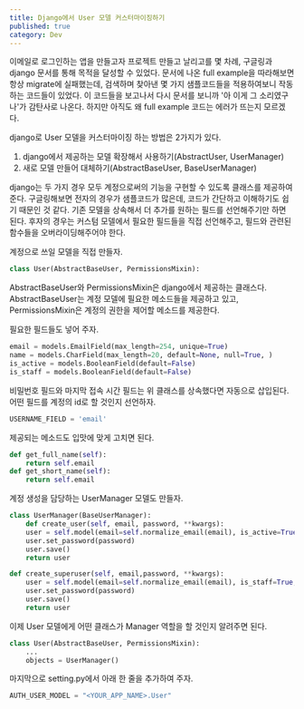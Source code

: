 ```yaml
---
title: Django에서 User 모델 커스터마이징하기
published: true
category: Dev
---
```

이메일로 로그인하는 앱을 만들고자 프로젝트 만들고 날리고를 몇 차례, 구글링과 django 문서를 통해 목적을 달성할 수 있었다. 문서에 나온 full example을 따라해보면 항상 migrate에 실패했는데, 검색하며 찾아낸 몇 가지 샘플코드들을 적용하여보니 작동하는 코드들이 있었다. 이 코드들을 보고나서 다시 문서를 보니까 '아 이게 그 소리였구나'가 감탄사로 나온다. 하지만 아직도 왜 full example 코드는 에러가 뜨는지 모르겠다.

django로 User 모델을 커스터마이징 하는 방법은 2가지가 있다.

1. django에서 제공하는 모델 확장해서 사용하기(AbstractUser,  UserManager)
2. 새로 모델 만들어 대체하기(AbstractBaseUser, BaseUserManager)

django는 두 가지 경우 모두 계정으로써의 기능을 구현할 수 있도록 클래스를 제공하여 준다. 구글링해보면 전자의 경우가 샘플코드가 많은데, 코드가 간단하고 이해하기도 쉽기 때문인 것 같다. 기존 모델을 상속해서 더 추가를 원하는 필드를 선언해주기만 하면 된다. 후자의 경우는 커스텀 모델에서 필요한 필드들을 직접 선언해주고, 필드와 관련된 함수들을 오버라이딩해주어야 한다.

계정으로 쓰일 모델을 직접 만들자.

```python
class User(AbstractBaseUser, PermissionsMixin):
```

AbstractBaseUser와 PermissionsMixin은 django에서 제공하는 클래스다. AbstractBaseUser는 계정 모델에 필요한 메소드들을 제공하고 있고, PermissionsMixin은 계정의 권한을 제어할 메소드를 제공한다.

필요한 필드들도 넣어 주자.

```python
email = models.EmailField(max_length=254, unique=True)
name = models.CharField(max_length=20, default=None, null=True, )
is_active = models.BooleanField(default=False)
is_staff = models.BooleanField(default=False)
```

비밀번호 필드와 마지막 접속 시간 필드는 위 클래스를 상속했다면 자동으로 삽입된다.
어떤 필드를 계정의 id로 할 것인지 선언하자.

```python
USERNAME_FIELD = 'email'
```

제공되는 메소드도 입맛에 맞게 고치면 된다. 

```python
def get_full_name(self):
    return self.email
def get_short_name(self):
    return self.email
```

계정 생성을 담당하는 UserManager 모델도 만들자.

```python
class UserManager(BaseUserManager):
    def create_user(self, email, password, **kwargs):
    user = self.model(email=self.normalize_email(email), is_active=True, **kwargs)
    user.set_password(password)
    user.save()
    return user

def create_superuser(self, email,password, **kwargs):
    user = self.model(email=self.normalize_email(email), is_staff=True, is_superuser=True, is_active=True, **kwargs)
    user.set_password(password)
    user.save()
    return user
```

이제 User 모델에게 어떤 클래스가 Manager 역할을 할 것인지 알려주면 된다.

```python
class User(AbstractBaseUser, PermissionsMixin):
    ...
    objects = UserManager()
```

마지막으로 setting.py에서 아래 한 줄을 추가하여 주자.

```python
AUTH_USER_MODEL = "<YOUR_APP_NAME>.User"
```
